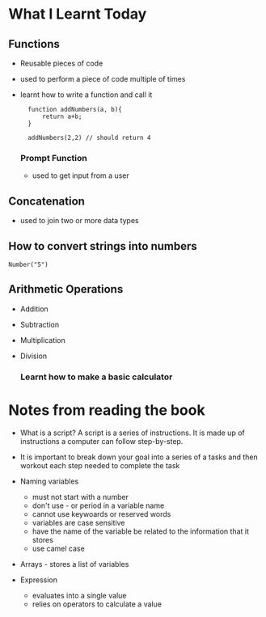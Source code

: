 # What I Learnt Today

## Functions
- Reusable pieces of code
- used to perform a piece of code multiple of times
- learnt how to write a function and call it

        function addNumbers(a, b){
            return a+b;
        }

        addNumbers(2,2) // should return 4

    ### Prompt Function
    - used to get input from a user

## Concatenation
- used to join two or more data types

## How to convert strings into numbers
    Number("5")

## Arithmetic Operations
- Addition
- Subtraction
- Multiplication
- Division

    ### Learnt how to make a basic calculator


# Notes from reading the book

- What is a script? 
A script is a series of instructions. It is made up of instructions a computer can follow step-by-step.

- It is important to break down your goal into a series of a tasks and then workout each step needed to complete the task

- Naming variables
    - must not start with a number
    - don't use - or period in a variable name
    - cannot use keywoards or reserved words
    - variables are case sensitive
    - have the name of the variable be related to the information that it stores
    - use camel case

- Arrays - stores a list of variables
- Expression
    - evaluates into a single value
    - relies on operators to calculate a value 

